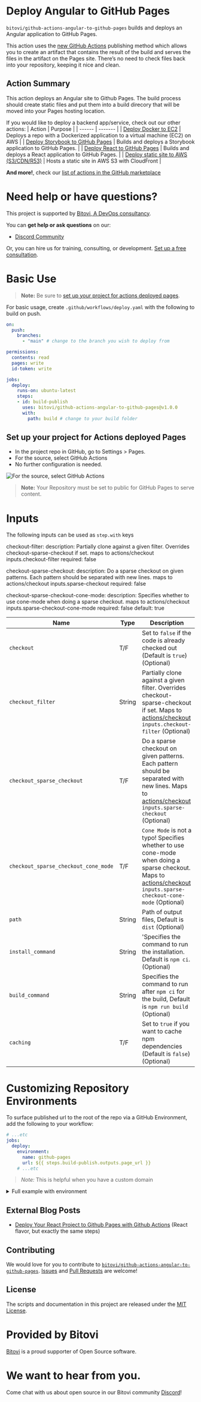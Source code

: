 # Deploy Angular to GitHub Pages

`bitovi/github-actions-angular-to-github-pages` builds and deploys an Angular application to GitHub Pages.

This action uses the [new GitHub Actions](https://www.bitovi.com/blog/deploy-your-react-project-to-github-pages-with-github-actions#DeployyourReactprojecttoGitHubPageswithGitHubActions-What%E2%80%99sNewwithGitHubPages) publishing method which allows you to create an artifact that contains the result of the build and serves the files in the artifact on the Pages site. There’s no need to check files back into your repository, keeping it nice and clean.
<!-- ![alt](https://bitovi-gha-pixel-tracker-deployment-main.bitovi-sandbox.com/pixel/P767_UznW_lSAbZZOhPj-) -->

## Action Summary

This action deploys an Angular site to Github Pages. The build process should create static files and put them into a build direcory that will be moved into your Pages hosting location.

If you would like to deploy a backend app/service, check out our other actions:
| Action | Purpose |
| ------ | ------- |
| [Deploy Docker to EC2](https://github.com/marketplace/actions/deploy-docker-to-aws-ec2) | Deploys a repo with a Dockerized application to a virtual machine (EC2) on AWS |
| [Deploy Storybook to GitHub Pages](https://github.com/marketplace/actions/deploy-storybook-to-github-pages) | Builds and deploys a Storybook application to GitHub Pages. |
| [Deploy React to GitHub Pages](https://github.com/bitovi/github-actions-react-to-github-pages) | Builds and deploys a React application to GitHub Pages. |
| [Deploy static site to AWS (S3/CDN/R53)](https://github.com/marketplace/actions/deploy-static-site-to-aws-s3-cdn-r53) | Hosts a static site in AWS S3 with CloudFront |

**And more!**, check our [list of actions in the GitHub marketplace](https://github.com/marketplace?category=&type=actions&verification=&query=bitovi)

# Need help or have questions?

This project is supported by [Bitovi, A DevOps consultancy](https://www.bitovi.com/services/devops-consulting).

You can **get help or ask questions** on our:

- [Discord Community](https://discord.gg/zAHn4JBVcX)

Or, you can hire us for training, consulting, or development. [Set up a free consultation](https://www.bitovi.com/services/devops-consulting).

# Basic Use

> **Note:** Be sure to [set up your project for actions deployed pages](#set-up-your-project-for-actions-deployed-pages).

For basic usage, create `.github/workflows/deploy.yaml` with the following to build on push.

```yaml
on:
  push:
    branches:
      - "main" # change to the branch you wish to deploy from

permissions:
  contents: read
  pages: write
  id-token: write

jobs:
  deploy:
    runs-on: ubuntu-latest
    steps:
    - id: build-publish
      uses: bitovi/github-actions-angular-to-github-pages@v1.0.0
      with:
        path: build # change to your build folder
```

## Set up your project for Actions deployed Pages

- In the project repo in GitHub, go to Settings > Pages.
- For the source, select GitHub Actions
- No further configuration is needed.

![For the source, select GitHub Actions](./assets/github%20action%201.webp)

> **Note:** Your Repository must be set to public for GitHub Pages to serve content.

# Inputs

The following inputs can be used as `step.with` keys

checkout-filter:
description: Partially clone against a given filter. Overrides checkout-sparse-checkout if set. maps to actions/checkout inputs.checkout-filter
required: false

checkout-sparse-checkout:
description: Do a sparse checkout on given patterns. Each pattern should be separated with new lines. maps to actions/checkout inputs.sparse-checkout
required: false

checkout-sparse-checkout-cone-mode:
description: Specifies whether to use cone-mode when doing a sparse checkout. maps to actions/checkout inputs.sparse-checkout-cone-mode
required: false
default: true

| Name             | Type    | Description                        |
|------------------|---------|------------------------------------|
| `checkout`       | T/F  | Set to `false` if the code is already checked out (Default is `true`) (Optional) |
| `checkout_filter`   | String | Partially clone against a given filter. Overrides checkout-sparse-checkout if set. Maps to [actions/checkout](https://github.com/actions/checkout) `inputs.checkout-filter` (Optional) |
| `checkout_sparse_checkout` | T/F | Do a sparse checkout on given patterns. Each pattern should be separated with new lines. Maps to [actions/checkout](https://github.com/actions/checkout) `inputs.sparse-checkout` (Optional) |
| `checkout_sparse_checkout_cone_mode` | T/F | `Cone Mode` is not a typo! Specifies whether to use cone-mode when doing a sparse checkout. Maps to [actions/checkout](https://github.com/actions/checkout) `inputs.sparse-checkout-cone-mode` (Optional) |
| `path` | String | Path of output files, Default is `dist` (Optional)|
| `install_command` | String | 'Specifies the command to run the installation. Default is `npm ci`. (Optional) |
| `build_command` | String | Specifies the command to run after `npm ci` for the build, Default is `npm run build` (Optional)|
| `caching` | T/F | Set to `true` if you want to cache npm dependencies (Default is `false`) (Optional) |

# Customizing Repository Environments

To surface published url to the root of the repo via a GitHub Environment, add the following to your workflow:

```yaml
# ...etc
jobs:
  deploy:
    environment:
      name: github-pages
      url: ${{ steps.build-publish.outputs.page_url }}
    # ...etc
```

> *Note:* This is helpful when you have a custom domain

<details>
  <summary>Full example with environment</summary>

```yaml
on:
  push:
    branches:
      - "main" # change to the branch you wish to deploy from

permissions:
  contents: read
  pages: write
  id-token: write

jobs:
  deploy:
    environment:
      name: github-pages
      url: ${{ steps.build-publish.outputs.page_url }}
    runs-on: ubuntu-latest
    steps:
    - id: build-publish
      uses: bitovi/github-actions-angularar-to-github-pages@v1.2.4
      with:
        path: build # change to your build folder
```

</details>

## External Blog Posts

- [Deploy Your React Project to Github Pages with Github Actions](https://www.bitovi.com/blog/deploy-your-react-project-to-github-pages-with-github-actions) (React flavor, but exactly the same steps)

## Contributing

We would love for you to contribute to [`bitovi/github-actions-angular-to-github-pages`](https://github.com/bitovi/github-actions-angular-to-github-pages).   [Issues](https://github.com/bitovi/github-actions-angular-to-github-pages/issues) and [Pull Requests](https://github.com/bitovi/github-actions-angular-to-github-pages/pulls) are welcome!

## License

The scripts and documentation in this project are released under the [MIT License](https://github.com/bitovi/github-actions-react-to-github-pages/blob/main/LICENSE).

# Provided by Bitovi

[Bitovi](https://www.bitovi.com/) is a proud supporter of Open Source software.

# We want to hear from you.

Come chat with us about open source in our Bitovi community [Discord](https://discord.gg/J7ejFsZnJ4Z)!
